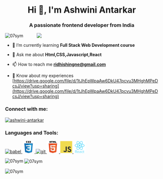 <h1 align="center">Hi 👋, I'm Ashwini Antarkar</h1>
<h3 align="center">A passionate frontend developer from India</h3>
<img align="right" width="400" src="https://cdn.dribbble.com/users/17707/screenshots/2413754/rrr.gif"/>
<p align="left"> <img src="https://komarev.com/ghpvc/?username=07sym&label=Profile%20views&color=0e75b6&style=flat" alt="07sym" /> </p>

- 🌱 I’m currently learning **Full Stack Web Development course**

- 💬 Ask me about **Html,CSS,Javascript,React**

- 📫 How to reach me **ridhishingne@gmail.com**

- 📄 Know about my experiences [https://drive.google.com/file/d/1tJhEpWpaAw6DkU47pcvu3MHghMPeDcsJ/view?usp=sharing](https://drive.google.com/file/d/1tJhEpWpaAw6DkU47pcvu3MHghMPeDcsJ/view?usp=sharing)

<h3 align="left">Connect with me:</h3>
<p align="left">
<a href="https://linkedin.com/in/ashwini-antarkar" target="blank"><img align="center" src="https://raw.githubusercontent.com/rahuldkjain/github-profile-readme-generator/master/src/images/icons/Social/linked-in-alt.svg" alt="ashwini-antarkar" height="30" width="40" /></a>
</p>

<h3 align="left">Languages and Tools:</h3>
<p align="left"> <a href="https://babeljs.io/" target="_blank" rel="noreferrer"> <img src="https://www.vectorlogo.zone/logos/babeljs/babeljs-icon.svg" alt="babel" width="40" height="40"/> </a> <a href="https://www.w3schools.com/css/" target="_blank" rel="noreferrer"> <img src="https://raw.githubusercontent.com/devicons/devicon/master/icons/css3/css3-original-wordmark.svg" alt="css3" width="40" height="40"/> </a> <a href="https://git-scm.com/" target="_blank" rel="noreferrer"> <img src="https://www.vectorlogo.zone/logos/git-scm/git-scm-icon.svg" alt="git" width="40" height="40"/> </a> <a href="https://www.w3.org/html/" target="_blank" rel="noreferrer"> <img src="https://raw.githubusercontent.com/devicons/devicon/master/icons/html5/html5-original-wordmark.svg" alt="html5" width="40" height="40"/> </a> <a href="https://developer.mozilla.org/en-US/docs/Web/JavaScript" target="_blank" rel="noreferrer"> <img src="https://raw.githubusercontent.com/devicons/devicon/master/icons/javascript/javascript-original.svg" alt="javascript" width="40" height="40"/> </a> <a href="https://reactjs.org/" target="_blank" rel="noreferrer"> <img src="https://raw.githubusercontent.com/devicons/devicon/master/icons/react/react-original-wordmark.svg" alt="react" width="40" height="40"/> </a> </p>

<p><img align="left" src="https://github-readme-stats.vercel.app/api/top-langs?username=07sym&show_icons=true&locale=en&layout=compact" alt="07sym" /></p>

<p>&nbsp;<img align="center" src="https://github-readme-stats.vercel.app/api?username=07sym&show_icons=true&locale=en" alt="07sym" /></p>

<p><img align="center" src="https://github-readme-streak-stats.herokuapp.com/?user=07sym&" alt="07sym" /></p>

